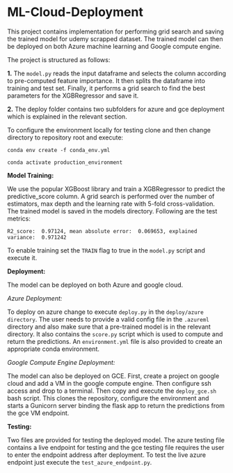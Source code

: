 # ML-Cloud-Deployment

This project contains implementation for performing grid search and saving the trained model for udemy scrapped dataset.
The trained model can then be deployed on both Azure machine learning and Google compute engine.

The project is structured as follows:

**1.** The `model.py` reads the input dataframe and selects the column according to pre-computed feature importance. It then splits the dataframe into training and test set. Finally, it performs a grid search to find the best parameters for the XGBRegressor and save it.

**2.** The deploy folder contains two subfolders for azure and gce deployment which is explained in the relevant section.

To configure the environment locally for testing clone and then change directory to repository root and execute: 


`conda env create -f conda_env.yml`

`conda activate production_environment`


**Model Training:**

We use the popular XGBoost library and train a XGBRegressor to predict the predictive_score column. A grid search is performed over the number of estimators, max depth and the learning rate with 5-fold cross-validation. The trained model is saved in the models directory. Following are the test metrics:

`R2_score:  0.97124, mean absolute error:  0.069653, explained variance:  0.971242`

To enable training set the `TRAIN` flag to true in the `model.py` script and execute it.

**Deployment:**

The model can be deployed on both Azure and google cloud.

*Azure Deployment:*

To deploy on azure change to execute `deploy.py` in the `deploy/azure directory`. The user needs to provide a valid config file in the `.azureml` directory and also make sure that a pre-trained model is in the relevant directory. It also contains the `score.py` script which is used to compute and return the predictions. An `environment.yml` file is also provided to create an appropriate conda environment.

*Google Compute Engine Deployment:*

The model can also be deployed on GCE. First, create a project on google cloud and add a VM in the google compute engine. Then configure ssh access and drop to a terminal. Then copy and execute the `deploy_gce.sh` bash script. This clones the repository, configure the environment and starts a Gunicorn server binding the flask app to return the predictions from the gce VM endpoint.

**Testing:**

Two files are provided for testing the deployed model. The azure testing file contains a live endpoint for testing and the gce testing file requires the user to enter the endpoint address after deployment. To test the live azure endpoint just execute the `test_azure_endpoint.py`.

